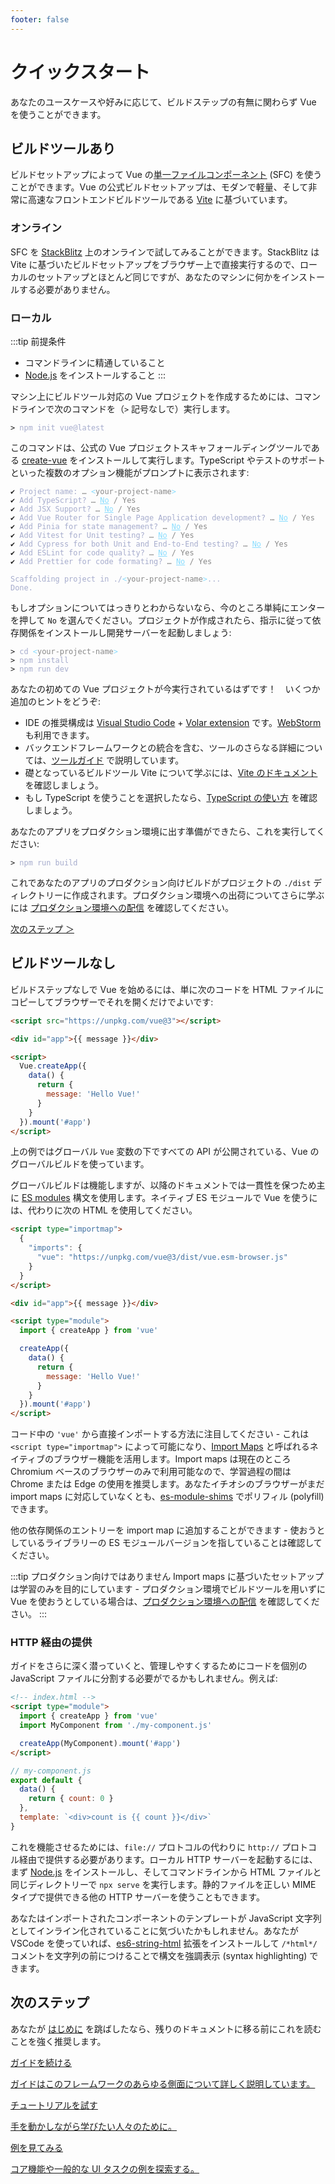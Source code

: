 ```yaml
---
footer: false
---
```


# クイックスタート

あなたのユースケースや好みに応じて、ビルドステップの有無に関わらず Vue を使うことができます。

## ビルドツールあり

ビルドセットアップによって Vue の[単一ファイルコンポーネント](/guide/scaling-up/sfc) (SFC) を使うことができます。Vue の公式ビルドセットアップは、モダンで軽量、そして非常に高速なフロントエンドビルドツールである [Vite](https://ja.vitejs.dev) に基づいています。

### オンライン

SFC を [StackBlitz](https://vite.new/vue) 上のオンラインで試してみることができます。StackBlitz は Vite に基づいたビルドセットアップをブラウザー上で直接実行するので、ローカルのセットアップとほとんど同じですが、あなたのマシンに何かをインストールする必要がありません。

### ローカル

:::tip 前提条件

- コマンドラインに精通していること
- [Node.js](https://nodejs.org/ja/) をインストールすること
  :::

マシン上にビルドツール対応の Vue プロジェクトを作成するためには、コマンドラインで次のコマンドを（`>` 記号なしで）実行します。

<div class="language-sh"><pre><code><span class="line"><span style="color:var(--vt-c-green);">&gt;</span> <span style="color:#A6ACCD;">npm init vue@latest</span></span></code></pre></div>

このコマンドは、公式の Vue プロジェクトスキャフォールディングツールである [create-vue](https://github.com/vuejs/create-vue) をインストールして実行します。TypeScript やテストのサポートといった複数のオプション機能がプロンプトに表示されます:

<div class="language-sh"><pre><code><span style="color:var(--vt-c-green);">✔</span> <span style="color:#A6ACCD;">Project name: <span style="color:#888;">… <span style="color:#89DDFF;">&lt;</span><span style="color:#888;">your-project-name</span><span style="color:#89DDFF;">&gt;</span></span></span>
<span style="color:var(--vt-c-green);">✔</span> <span style="color:#A6ACCD;">Add TypeScript? <span style="color:#888;">… <span style="color:#89DDFF;text-decoration:underline">No</span> / Yes</span></span>
<span style="color:var(--vt-c-green);">✔</span> <span style="color:#A6ACCD;">Add JSX Support? <span style="color:#888;">… <span style="color:#89DDFF;text-decoration:underline">No</span> / Yes</span></span>
<span style="color:var(--vt-c-green);">✔</span> <span style="color:#A6ACCD;">Add Vue Router for Single Page Application development? <span style="color:#888;">… <span style="color:#89DDFF;text-decoration:underline">No</span> / Yes</span></span>
<span style="color:var(--vt-c-green);">✔</span> <span style="color:#A6ACCD;">Add Pinia for state management? <span style="color:#888;">… <span style="color:#89DDFF;text-decoration:underline">No</span> / Yes</span></span>
<span style="color:var(--vt-c-green);">✔</span> <span style="color:#A6ACCD;">Add Vitest for Unit testing? <span style="color:#888;">… <span style="color:#89DDFF;text-decoration:underline">No</span> / Yes</span></span>
<span style="color:var(--vt-c-green);">✔</span> <span style="color:#A6ACCD;">Add Cypress for both Unit and End-to-End testing? <span style="color:#888;">… <span style="color:#89DDFF;text-decoration:underline">No</span> / Yes</span></span>
<span style="color:var(--vt-c-green);">✔</span> <span style="color:#A6ACCD;">Add ESLint for code quality? <span style="color:#888;">… <span style="color:#89DDFF;text-decoration:underline">No</span> / Yes</span></span>
<span style="color:var(--vt-c-green);">✔</span> <span style="color:#A6ACCD;">Add Prettier for code formating? <span style="color:#888;">… <span style="color:#89DDFF;text-decoration:underline">No</span> / Yes</span></span>
<span></span>
<span style="color:#A6ACCD;">Scaffolding project in ./<span style="color:#89DDFF;">&lt;</span><span style="color:#888;">your-project-name</span><span style="color:#89DDFF;">&gt;</span>...</span>
<span style="color:#A6ACCD;">Done.</span></code></pre></div>

もしオプションについてはっきりとわからないなら、今のところ単純にエンターを押して `No` を選んでください。プロジェクトが作成されたら、指示に従って依存関係をインストールし開発サーバーを起動しましょう:

<div class="language-sh"><pre><code><span class="line"><span style="color:var(--vt-c-green);">&gt; </span><span style="color:#A6ACCD;">cd</span><span style="color:#A6ACCD;"> </span><span style="color:#89DDFF;">&lt;</span><span style="color:#888;">your-project-name</span><span style="color:#89DDFF;">&gt;</span></span>
<span class="line"><span style="color:var(--vt-c-green);">&gt; </span><span style="color:#A6ACCD;">npm install</span></span>
<span class="line"><span style="color:var(--vt-c-green);">&gt; </span><span style="color:#A6ACCD;">npm run dev</span></span>
<span class="line"></span></code></pre></div>

あなたの初めての Vue プロジェクトが今実行されているはずです！　いくつか追加のヒントをどうぞ:

- IDE の推奨構成は [Visual Studio Code](https://code.visualstudio.com/) + [Volar extension](https://marketplace.visualstudio.com/items?itemName=johnsoncodehk.volar) です。[WebStorm](https://www.jetbrains.com/ja-jp/webstorm/) も利用できます。
- バックエンドフレームワークとの統合を含む、ツールのさらなる詳細については、[ツールガイド](/guide/scaling-up/tooling.html) で説明しています。
- 礎となっているビルドツール Vite について学ぶには、[Vite のドキュメント](https://ja.vitejs.dev/) を確認しましょう。
- もし TypeScript を使うことを選択したなら、[TypeScript の使い方](typescript/overview.html) を確認しましょう。

あなたのアプリをプロダクション環境に出す準備ができたら、これを実行してください:

<div class="language-sh"><pre><code><span class="line"><span style="color:var(--vt-c-green);">&gt; </span><span style="color:#A6ACCD;">npm run build</span></span>
<span class="line"></span></code></pre></div>

これであなたのアプリのプロダクション向けビルドがプロジェクトの `./dist` ディレクトリーに作成されます。プロダクション環境への出荷についてさらに学ぶには [プロダクション環境への配信](/guide/best-practices/production-deployment.html) を確認してください。

[次のステップ ＞](#次のステップ)

## ビルドツールなし

ビルドステップなしで Vue を始めるには、単に次のコードを HTML ファイルにコピーしてブラウザーでそれを開くだけでよいです:

```html
<script src="https://unpkg.com/vue@3"></script>

<div id="app">{{ message }}</div>

<script>
  Vue.createApp({
    data() {
      return {
        message: 'Hello Vue!'
      }
    }
  }).mount('#app')
</script>
```

上の例ではグローバル `Vue` 変数の下ですべての API が公開されている、Vue のグローバルビルドを使っています。

グローバルビルドは機能しますが、以降のドキュメントでは一貫性を保つため主に [ES modules](https://developer.mozilla.org/ja/docs/Web/JavaScript/Guide/Modules) 構文を使用します。ネイティブ ES モジュールで Vue を使うには、代わりに次の HTML を使用してください。

```html
<script type="importmap">
  {
    "imports": {
      "vue": "https://unpkg.com/vue@3/dist/vue.esm-browser.js"
    }
  }
</script>

<div id="app">{{ message }}</div>

<script type="module">
  import { createApp } from 'vue'

  createApp({
    data() {
      return {
        message: 'Hello Vue!'
      }
    }
  }).mount('#app')
</script>
```

コード中の `'vue'` から直接インポートする方法に注目してください - これは `<script type="importmap">` によって可能になり、[Import Maps](https://caniuse.com/import-maps) と呼ばれるネイティブのブラウザー機能を活用します。Import maps は現在のところ Chromium ベースのブラウザーのみで利用可能なので、学習過程の間は Chrome または Edge の使用を推奨します。あなたイチオシのブラウザーがまだ import maps に対応していなくとも、[es-module-shims](https://github.com/guybedford/es-module-shims) でポリフィル (polyfill) できます。

他の依存関係のエントリーを import map に追加することができます - 使おうとしているライブラリーの ES モジュールバージョンを指していることは確認してください。

:::tip プロダクション向けではありません
Import maps に基づいたセットアップは学習のみを目的にしています - プロダクション環境でビルドツールを用いずに Vue を使おうとしている場合は、[プロダクション環境への配信](/guide/best-practices/production-deployment.html#without-build-tools) を確認してください。
:::

### HTTP 経由の提供

ガイドをさらに深く潜っていくと、管理しやすくするためにコードを個別の JavaScript ファイルに分割する必要がでるかもしれません。例えば:

```html
<!-- index.html -->
<script type="module">
  import { createApp } from 'vue'
  import MyComponent from './my-component.js'

  createApp(MyComponent).mount('#app')
</script>
```

```js
// my-component.js
export default {
  data() {
    return { count: 0 }
  },
  template: `<div>count is {{ count }}</div>`
}
```

これを機能させるためには、`file://` プロトコルの代わりに `http://` プロトコル経由で提供する必要があります。ローカル HTTP サーバーを起動するには、まず [Node.js](https://nodejs.org/ja/) をインストールし、そしてコマンドラインから HTML ファイルと同じディレクトリーで `npx serve` を実行します。静的ファイルを正しい MIME タイプで提供できる他の HTTP サーバーを使うこともできます。

あなたはインポートされたコンポーネントのテンプレートが JavaScript 文字列としてインライン化されていることに気づいたかもしれません。あなたが VSCode を使っていれば、[es6-string-html](https://marketplace.visualstudio.com/items?itemName=Tobermory.es6-string-html) 拡張をインストールして `/*html*/` コメントを文字列の前につけることで構文を強調表示 (syntax highlighting) できます。

## 次のステップ

あなたが [はじめに](/guide/introduction) を跳ばしたなら、残りのドキュメントに移る前にこれを読むことを強く推奨します。

<div class="vt-box-container next-steps">
  <a class="vt-box" href="/guide/essentials/application.html">
    <p class="next-steps-link">ガイドを続ける</p>
    <p class="next-steps-caption">ガイドはこのフレームワークのあらゆる側面について詳しく説明しています。</p>
  </a>
  <a class="vt-box" href="/tutorial/">
    <p class="next-steps-link">チュートリアルを試す</p>
    <p class="next-steps-caption">手を動かしながら学びたい人々のために。</p>
  </a>
  <a class="vt-box" href="/examples/">
    <p class="next-steps-link">例を見てみる</p>
    <p class="next-steps-caption">コア機能や一般的な UI タスクの例を探索する。</p>
  </a>
</div>
